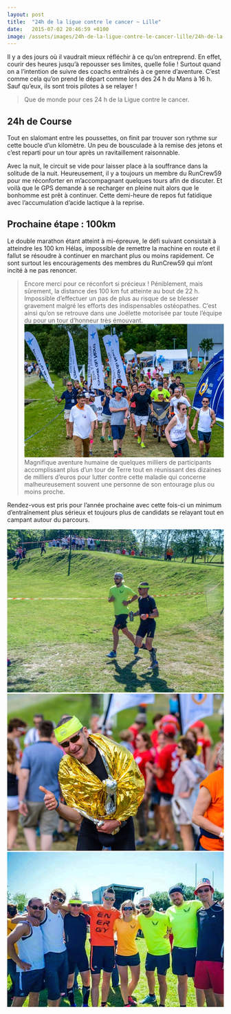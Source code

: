 ```yaml
---
layout: post
title:  "24h de la ligue contre le cancer ~ Lille"
date:   2015-07-02 20:46:59 +0100
image: /assets/images/24h-de-la-ligue-contre-le-cancer-lille/24h-de-la-ligue-contre-le-cancer-lille_3569.jpg
---
```

Il y a des jours où il vaudrait mieux réfléchir à ce qu’on entreprend.
En effet, courir des heures jusqu’à repousser ses limites, quelle folie !
Surtout quand on a l’intention de suivre des coachs entraînés à ce genre d’aventure.
C’est comme cela qu’on prend le départ comme lors des 24 h du Mans à 16 h.
Sauf qu’eux, ils sont trois pilotes à se relayer !
> Que de monde pour ces 24 h de la Ligue contre le cancer.

## 24h de Course
Tout en slalomant entre les poussettes, on finit par trouver son rythme sur cette boucle d’un kilomètre.
Un peu de bousculade à la remise des jetons et c’est reparti pour un tour après un ravitaillement raisonnable.

Avec la nuit, le circuit se vide pour laisser place à la souffrance dans la solitude de la nuit.
Heureusement, il y a toujours un membre du RunCrew59 pour me réconforter en m’accompagnant quelques tours afin de discuter.
Et voilà que le GPS demande à se recharger en pleine nuit alors que le bonhomme est prêt à continuer.
Cette demi-heure de repos fut fatidique avec l’accumulation d’acide lactique à la reprise.

## Prochaine étape : 100km
Le double marathon étant atteint à mi-épreuve, le défi suivant consistait à atteindre les 100 km
Hélas, impossible de remettre la machine en route et il fallut se résoudre à continuer en marchant plus ou moins rapidement.
Ce sont surtout les encouragements des membres du RunCrew59 qui m’ont incité à ne pas renoncer.
> Encore merci pour ce réconfort si précieux !
Péniblement, mais sûrement, la distance des 100 km fut atteinte au bout de 22 h.
Impossible d’effectuer un pas de plus au risque de se blesser gravement malgré les efforts des indispensables ostéopathes.
C’est ainsi qu’on se retrouve dans une Joëlette motorisée par toute l’équipe du pour un tour d’honneur très émouvant.
![](/assets/images/24h-de-la-ligue-contre-le-cancer-lille/24h-de-la-ligue-contre-le-cancer-lille_3570.jpg)
Magnifique aventure humaine de quelques milliers de participants accomplissant plus d’un tour de Terre tout en réunissant des dizaines de milliers d’euros pour lutter contre cette maladie qui concerne malheureusement souvent une personne de son entourage plus ou moins proche.

Rendez-vous est pris pour l’année prochaine avec cette fois-ci un minimum d’entraînement plus sérieux et toujours plus de candidats se relayant tout en campant autour du parcours.

<div class="gallery-box">
  <div class="gallery">
<img src="/assets/images/24h-de-la-ligue-contre-le-cancer-lille/24h-de-la-ligue-contre-le-cancer-lille_132.jpg" title="" alt="2015_06_06 24h_01" >
<img src="/assets/images/24h-de-la-ligue-contre-le-cancer-lille/24h-de-la-ligue-contre-le-cancer-lille_133.jpg" title="" alt="2015_06_06 24h_02" >
<img src="/assets/images/24h-de-la-ligue-contre-le-cancer-lille/24h-de-la-ligue-contre-le-cancer-lille_134.jpg" title="" alt="2015_06_06 24h_03" >
</div>
</div>
